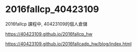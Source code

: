 # 2016fallcp_40423109
2016fallcp 課程中, 40423109的個人倉儲

https://40423109.github.io/2016fallcp_hw

https://40423109.github.io/2016fallcadp_hw/blog/index.html
